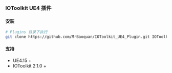 ### IOToolkit UE4 插件

#### 安装

```bash
# Plugins 目录下执行
git clone https://github.com/MrBaoquan/IOToolkit_UE4_Plugin.git IOToolkit
```

#### 支持

-   UE4.15 +
-   IOToolkit 2.1.0 +
